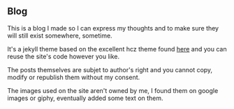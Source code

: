 ## Blog

This is a blog I made so I can express my thoughts and to make sure they will still exist somewhere, sometime.

It's a jekyll theme based on the excellent hcz theme found [here](https://github.com/codeasashu/hcz-jekyll-blog) and you can reuse the site's code however you like.

The posts themselves are subjet to author's right and you cannot copy, modify or republish them without my consent.

The images used on the site aren't owned by me, I found them on google images or giphy, eventually added some text on them.